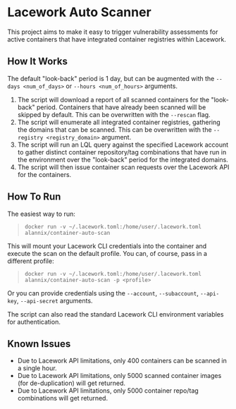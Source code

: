 # Lacework Auto Scanner

This project aims to make it easy to trigger vulnerability assessments for active containers that have integrated container registries within Lacework.

## How It Works

The default "look-back" period is 1 day, but can be augmented with the `--days <num_of_days>` or `--hours <num_of_hours>` arguments.

1. The script will download a report of all scanned containers for the "look-back" period. Containers that have already been scanned will be skipped by default. This can be overwritten with the `--rescan` flag.
2. The script will enumerate all integrated container registries, gathering the domains that can be scanned. This can be overwritten with the `--registry <registry_domain>` argument.
3. The script will run an LQL query against the specified Lacework account to gather distinct container repository/tag combinations that have run in the environment over the "look-back" period for the integrated domains.
4. The script will then issue container scan requests over the Lacework API for the containers.

## How To Run

The easiest way to run:

> `docker run -v ~/.lacework.toml:/home/user/.lacework.toml alannix/container-auto-scan`

This will mount your Lacework CLI credentials into the container and execute the scan on the default profile. You can, of course, pass in a different profile:

> `docker run -v ~/.lacework.toml:/home/user/.lacework.toml alannix/container-auto-scan -p <profile>`

Or you can provide credentials using the `--account`, `--subaccount`, `--api-key`, `--api-secret` arguments.

The script can also read the standard Lacework CLI environment variables for authentication.

## Known Issues

- Due to Lacework API limitations, only 400 containers can be scanned in a single hour.
- Due to Lacework API limitations, only 5000 scanned container images (for de-duplication) will get returned.
- Due to Lacework API limitations, only 5000 container repo/tag combinations will get returned.
